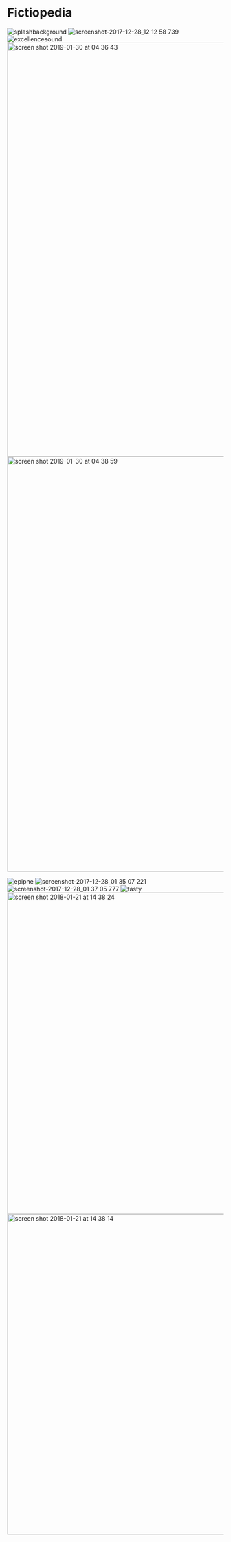 # Fictiopedia

![splashbackground](https://user-images.githubusercontent.com/45815717/51951634-66a65c00-2446-11e9-8526-fffb891826a9.png)
![screenshot-2017-12-28_12 12 58 739](https://user-images.githubusercontent.com/45815717/51951710-af5e1500-2446-11e9-919f-4b9803aae1a6.png)
![excellencesound](https://user-images.githubusercontent.com/45815717/51951715-b4bb5f80-2446-11e9-9242-6014f34bc7a9.png)
<img width="963" alt="screen shot 2019-01-30 at 04 36 43" src="https://user-images.githubusercontent.com/45815717/51952357-3f9d5980-2449-11e9-8138-595b5b356101.png">
<img width="966" alt="screen shot 2019-01-30 at 04 38 59" src="https://user-images.githubusercontent.com/45815717/51952358-3f9d5980-2449-11e9-8643-2f193136326d.png">


![epipne](https://user-images.githubusercontent.com/45815717/51951716-b71db980-2446-11e9-92bf-13beee2e482b.png)
![screenshot-2017-12-28_01 35 07 221](https://user-images.githubusercontent.com/45815717/51951732-c4d33f00-2446-11e9-83c1-627cf98c6c65.png)
![screenshot-2017-12-28_01 37 05 777](https://user-images.githubusercontent.com/45815717/51951736-c997f300-2446-11e9-87d3-35e7dac24769.png)
![tasty](https://user-images.githubusercontent.com/45815717/51951751-da486900-2446-11e9-8edb-831b0b1f4c7e.png)
<img width="748" alt="screen shot 2018-01-21 at 14 38 24" src="https://user-images.githubusercontent.com/45815717/51951763-e8968500-2446-11e9-92c6-49689ff54999.png">
<img width="746" alt="screen shot 2018-01-21 at 14 38 14" src="https://user-images.githubusercontent.com/45815717/51951788-fc41eb80-2446-11e9-8db9-1ec07601f2fc.png">

